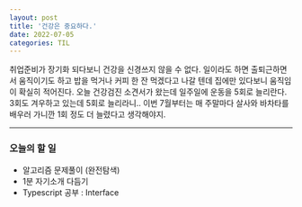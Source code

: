 ```yaml
---
layout: post
title: '건강은 중요하다.'
date: 2022-07-05
categories: TIL
---
```


취업준비가 장기화 되다보니 건강을 신경쓰지 않을 수 없다. 일이라도 하면 출퇴근하면서 움직이기도 하고 밥을 먹거나 커피 한 잔 먹겠다고 나갈 텐데 집에만 있다보니 움직임이 확실히 적어진다. 오늘 건강검진 소견서가 왔는데 일주일에 운동을 5회로 늘리란다. 3회도 겨우하고 있는데 5회로 늘리라니..
이번 7월부터는 매 주말마다 살사와 바차타를 배우러 가니깐 1회 정도 더 늘렸다고 생각해야지.

---

### 오늘의 할 일

- 알고리즘 문제풀이 (완전탐색)
- 1분 자기소개 다듬기
- Typescript 공부 : Interface
